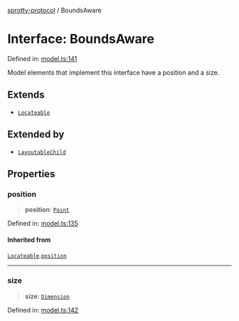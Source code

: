 
[sprotty-protocol](../globals) / BoundsAware

# Interface: BoundsAware

Defined in: [model.ts:141](https://github.com/eclipse-sprotty/sprotty/blob/f9b2433481cc27a1ac0c92d525a92039ae7f6c76/packages/sprotty-protocol/src/model.ts#L141)

Model elements that implement this interface have a position and a size.

## Extends

- [`Locateable`](../Interface.Locateable)

## Extended by

- [`LayoutableChild`](../Interface.LayoutableChild)

## Properties

### position

> **position**: [`Point`](../Interface.Point)

Defined in: [model.ts:135](https://github.com/eclipse-sprotty/sprotty/blob/f9b2433481cc27a1ac0c92d525a92039ae7f6c76/packages/sprotty-protocol/src/model.ts#L135)

#### Inherited from

[`Locateable`](../Interface.Locateable).[`position`](../Interface.Locateable.md#position)

***

### size

> **size**: [`Dimension`](../Interface.Dimension)

Defined in: [model.ts:142](https://github.com/eclipse-sprotty/sprotty/blob/f9b2433481cc27a1ac0c92d525a92039ae7f6c76/packages/sprotty-protocol/src/model.ts#L142)
